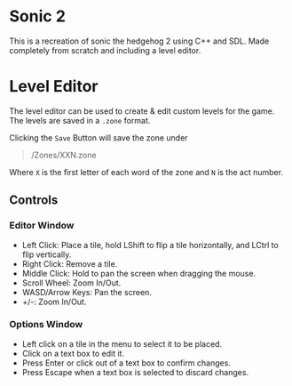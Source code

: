 # Sonic 2
This is a recreation of sonic the hedgehog 2 using C++ and SDL. Made completely from scratch and including a level editor.

# Level Editor
The level editor can be used to create & edit custom levels for the game. The levels are saved in a `.zone` format.

Clicking the `Save` Button will save the zone under 

> /Zones/XXN.zone

Where `X` is the first letter of each word of the zone and `N` is the act number.

## Controls
### Editor Window
- Left Click: Place a tile, hold LShift to flip a tile horizontally, and LCtrl to flip vertically.
- Right Click: Remove a tile.
- Middle Click: Hold to pan the screen when dragging the mouse.
- Scroll Wheel: Zoom In/Out.
- WASD/Arrow Keys: Pan the screen.
- +/-: Zoom In/Out.

### Options Window
- Left click on a tile in the menu to select it to be placed.
- Click on a text box to edit it.
- Press Enter or click out of a text box to confirm changes.
- Press Escape when a text box is selected to discard changes.